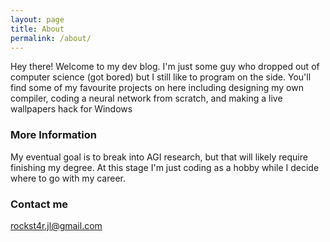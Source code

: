 ```yaml
---
layout: page
title: About
permalink: /about/
---
```


Hey there! Welcome to my dev blog. I'm just some guy who dropped out of computer science (got bored) but I still like to program on the side. You'll find some of my favourite projects on here including designing my own compiler, coding a neural network from scratch, and making a live wallpapers hack for Windows

### More Information

My eventual goal is to break into AGI research, but that will likely require finishing my degree. At this stage I'm just coding as a hobby while I decide where to go with my career.

### Contact me

[rockst4r.jl@gmail.com](mailto:rockst4r.jl@gmail.com)
